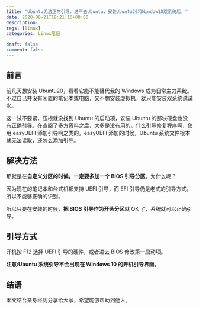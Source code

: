 ```yaml
---
title: "Ubuntu无法正常引导，进不去Ubuntu，安装Ubuntu20和Window10双系统后，"
date: 2020-08-21T18:21:16+08:00
description:
tags: [linux]
categories: Linux笔记

draft: false
comment: false
---
```


## 前言

前几天想安装 Ubuntu20，看看它能不能替代我的 Windows 成为日常主力系统。不过自己并没有闲置的笔记本或电脑，又不想安装虚拟机，就只能安装双系统试试水。

这一试不要紧，压根就没找到 Ubuntu 的启动项，安装 Ubuntu 的那块硬盘也没有正确引导。在查阅了多方资料之后，大多是没有用的。什么引导修复程序啊，使用 easyUEFI 添加引导啊之类的。easyUEFI 添加的时候，Ubuntu 系统文件根本就无法读取，还怎么添加引导。

## 解决方法

那就是在**自定义分区的时候，一定要多加一个 BIOS 引导分区**。为什么呢？

因为现在的笔记本和台式机都支持 UEFI 引导，而 EFI 引导仍是老式的引导方式，所以不能够正确的识别。

所以只要在安装的时候，**把 BIOS 引导作为开头分区**就 OK 了，系统就可以正确引导。

## 引导方式

开机按 F12 选择 UEFI 引导的硬件，或者进去 BIOS 修改第一启动项。

**注意:Ubuntu 系统引导不会出现在 Windows 10 的开机引导界面。**

## 结语

本文结合亲身经历分享给大家，希望能够帮助到他人。
